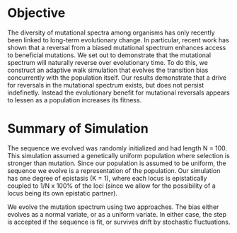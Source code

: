 # Objective

The diversity of mutational spectra among organisms has only recently been linked to long-term evolutionary change. In particular, recent work has shown that a reversal from a biased mutational spectrum enhances access to beneficial mutations. We set out to demonstrate that the mutational spectrum will naturally reverse over evolutionary time. To do this, we construct an adaptive walk simulation that evolves the transition bias concurrently with the population itself. Our results demonstrate that a drive for reversals in the mutational spectrum exists, but does not persist indefinetly. Instead the evolutionary benefit for mutational reversals appears to lessen as a population increases its fitness.

# Summary of Simulation

The sequence we evolved was randomly initialized and had length N = 100. This simulation assumed a genetically uniform population where selection is stronger than mutation. Since our population is assumed to be uniform, the sequence we evolve is a representation of the population. Our simulation has one degree of epistasis (K = 1), where each locus is epistatically coupled to 1/N x 100% of the loci (since we allow for the possibility of a locus being its own epistatic partner). 

We evolve the mutation spectrum using two approaches. The bias either evolves as a normal variate, or as a uniform variate. In either case, the step is accepted if the sequence is fit, or survives drift by stochastic fluctuations.
